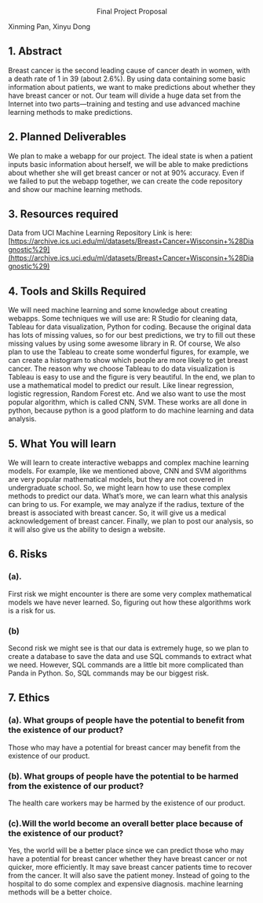 
<p align="center">
    Final Project Proposal
</p>


Xinming Pan, Xinyu Dong

## 1. Abstract
Breast cancer is the second leading cause of cancer death in women, with a death rate of 1 in 39 (about 2.6%). By using data containing some basic information about patients, we want to make predictions about whether they have breast cancer or not. Our team will divide a huge data set from the Internet into two parts—training and testing and use advanced machine learning methods to make predictions.

## 2. Planned Deliverables
We plan to make a webapp for our project. The ideal state is when a patient inputs basic information about herself, we will be able to make predictions about whether she will get breast cancer or not at 90% accuracy. Even if we failed to put the webapp together, we can create the code repository and show our machine learning methods.

## 3. Resources required
Data from UCI Machine Learning Repository
Link is here: [https://archive.ics.uci.edu/ml/datasets/Breast+Cancer+Wisconsin+%28Diagnostic%29](https://archive.ics.uci.edu/ml/datasets/Breast+Cancer+Wisconsin+%28Diagnostic%29)

## 4. Tools and Skills Required
We will need machine learning and some knowledge about creating webapps. Some techniques we will use are: R Studio for cleaning data, Tableau for data visualization, Python for coding. Because the original data has lots of missing values, so for our best predictions, we try to fill out these missing values by using some awesome library in R. Of course, We also plan to use the Tableau to create some wonderful figures, for example, we can create a histogram to show which people are more likely to get breast cancer. The reason why we choose Tableau to do data visualization is Tableau is easy to use and the figure is very beautiful. In the end, we plan to use a mathematical model to predict our result. Like linear regression, logistic regression, Random Forest etc. And we also want to use the most popular algorithm, which is called CNN, SVM. These works are all done in python, because python is a good platform to do machine learning and data analysis.

## 5. What You will learn
We will learn to create interactive webapps and complex machine learning models. For example, like we mentioned above, CNN and SVM algorithms are very popular mathematical models, but they are not covered in undergraduate school. So, we might learn how to use these complex methods to predict our data. What’s more, we can learn what this analysis can bring to us. For example, we may analyze if the radius, texture of the breast is associated with breast cancer. So, it will give us a medical acknowledgement of breast cancer. Finally, we plan to post our analysis, so it will also give us the ability to design a website.

## 6. Risks
### (a).
First risk we might encounter is there are some very complex mathematical models we have never learned. So, figuring out how these algorithms work is a risk for us.

### (b)
Second risk we might see is that our data is extremely huge, so we plan to create a database to save the data and use SQL commands to extract what we need. However, SQL commands are a little bit more complicated than Panda in Python. So, SQL commands may be our biggest risk.

## 7. Ethics

### (a). What groups of people have the potential to benefit from the existence of our product?
Those who may have a potential for breast cancer may benefit from the existence of our product.

### (b). What groups of people have the potential to be harmed from the existence of our product?
The health care workers may be harmed by the existence of our product.

### (c).Will the world become an overall better place because of the existence of our product?
Yes, the world will be a better place since we can predict those who may have a potential for breast cancer whether they have breast cancer or not quicker, more efficiently. It may save breast cancer patients time to recover from the cancer.
It will also save the patient money. Instead of going to the hospital to do some complex and expensive diagnosis. machine learning methods will be a better choice.
